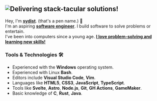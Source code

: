 ## ![Delivering stack-tacular solutions!](https://readme-typing-svg.demolab.com?font=Roboto&weight=500&size=24&duration=2000&color=c9d1d9&vCenter=true&repeat=false&width=370&height=25&lines=Delivering+stack-tacular+solutions!)

Hey, I'm **<ins>sydist</ins>**. (that's a pen name.) 👋  
I'm an aspiring **<ins>software engineer</ins>**. I build software to solve problems or entertain.  
I've been into computers since a young age. **<ins>I love problem-solving and learning new skills!</ins>**

### Tools & Technologies 🛠️

- Experienced with the **Windows** operating system.
- Experienced with Linux **Bash**.
- Editors include **Visual Studio Code**, **Vim**.
- Languages like **HTML5**, **CSS3**, **JavaScript**, **TypeScript**.
- Tools like **Svelte**, **Astro**, **Node.js**, **Git**, **GH Actions**, **GameMaker**.
- Basic knowledge of **C**, **Rust**, **Java**.
